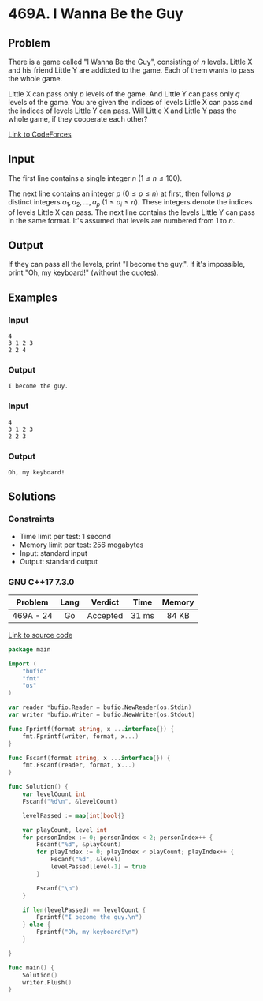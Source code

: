 # 469A. I Wanna Be the Guy

## Problem

There is a game called "I Wanna Be the Guy", consisting of $n$ levels. Little X and his friend Little Y are addicted to the game. Each of them wants to pass the whole game.

Little X can pass only $p$ levels of the game. And Little Y can pass only $q$ levels of the game. You are given the indices of levels Little X can pass and the indices of levels Little Y can pass. Will Little X and Little Y pass the whole game, if they cooperate each other?

[Link to CodeForces](https://codeforces.com/problemset/problem/469/A)

## Input

The first line contains a single integer $n$ ($1 \leq n \leq 100$).

The next line contains an integer $p$ ($0 \leq p \leq n$) at first, then follows $p$ distinct integers $a_1$, $a_2$, ..., $a_p$ ($1 \leq a_i \leq n$). These integers denote the indices of levels Little X can pass. The next line contains the levels Little Y can pass in the same format. It's assumed that levels are numbered from 1 to $n$.

## Output

If they can pass all the levels, print "I become the guy.". If it's impossible, print "Oh, my keyboard!" (without the quotes).

## Examples

### Input

```
4
3 1 2 3
2 2 4
```

### Output

```
I become the guy.
```

### Input

```
4
3 1 2 3
2 2 3
```

### Output

```
Oh, my keyboard!
```

## Solutions

### Constraints

  - Time limit per test: 1 second
  - Memory limit per test: 256 megabytes
  - Input: standard input
  - Output: standard output

### GNU C++17 7.3.0

|  Problem  |    Lang   |  Verdict | Time  | Memory |
|:---------:|:---------:|:--------:|:-----:|:------:|
| 469A - 24 |    Go     | Accepted | 31 ms | 84 KB  |

[Link to source code](solution.go)

```go
package main

import (
	"bufio"
	"fmt"
	"os"
)

var reader *bufio.Reader = bufio.NewReader(os.Stdin)
var writer *bufio.Writer = bufio.NewWriter(os.Stdout)

func Fprintf(format string, x ...interface{}) {
	fmt.Fprintf(writer, format, x...)
}

func Fscanf(format string, x ...interface{}) {
	fmt.Fscanf(reader, format, x...)
}

func Solution() {
	var levelCount int
	Fscanf("%d\n", &levelCount)

	levelPassed := map[int]bool{}

	var playCount, level int
	for personIndex := 0; personIndex < 2; personIndex++ {
		Fscanf("%d", &playCount)
		for playIndex := 0; playIndex < playCount; playIndex++ {
			Fscanf("%d", &level)
			levelPassed[level-1] = true
		}

		Fscanf("\n")
	}

	if len(levelPassed) == levelCount {
		Fprintf("I become the guy.\n")
	} else {
		Fprintf("Oh, my keyboard!\n")
	}

}

func main() {
	Solution()
	writer.Flush()
}
```

